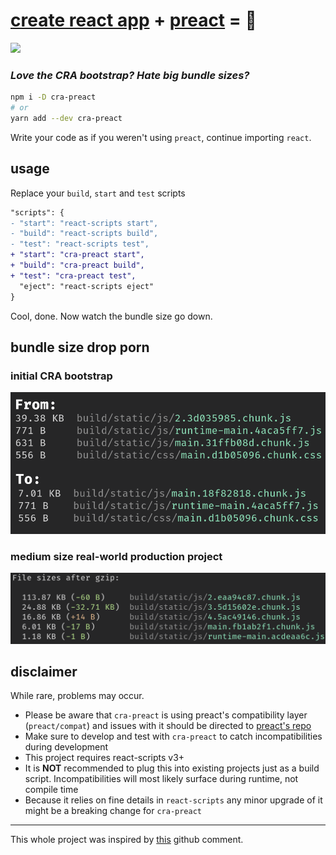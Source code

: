 # [create react app](https://create-react-app.dev/) + [preact](https://preactjs.com/) = 💖

[![](https://github.com/shilangyu/cra-preact/workflows/ci/badge.svg)](https://github.com/shilangyu/cra-preact/actions)

### _Love the CRA bootstrap? Hate big bundle sizes?_

```sh
npm i -D cra-preact
# or
yarn add --dev cra-preact
```

Write your code as if you weren't using `preact`, continue importing `react`.

## usage

Replace your `build`, `start` and `test` scripts

```diff
"scripts": {
- "start": "react-scripts start",
- "build": "react-scripts build",
- "test": "react-scripts test",
+ "start": "cra-preact start",
+ "build": "cra-preact build",
+ "test": "cra-preact test",
  "eject": "react-scripts eject"
}
```

Cool, done. Now watch the bundle size go down.

## bundle size drop porn

### initial CRA bootstrap

![initial app](assets/initial.png)

### medium size real-world production project

![middle size](assets/medium-size.png)

## disclaimer

While rare, problems may occur.

- Please be aware that `cra-preact` is using preact's compatibility layer (`preact/compat`) and issues with it should be directed to [preact's repo](https://github.com/preactjs/preact/issues)
- Make sure to develop and test with `cra-preact` to catch incompatibilities during development
- This project requires react-scripts v3+
- It is **NOT** recommended to plug this into existing projects just as a build script. Incompatibilities will most likely surface during runtime, not compile time
- Because it relies on fine details in `react-scripts` any minor upgrade of it might be a breaking change for `cra-preact`

---

This whole project was inspired by [this](https://github.com/facebook/create-react-app/issues/1230#issuecomment-334284088) github comment.
